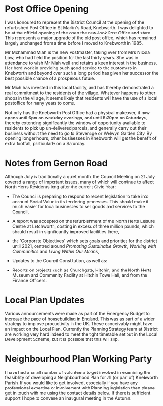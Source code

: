 # Post Office Opening

I was honoured to represent the District Council at the opening of 
the refurbished Post Office in St Martin's Road, Knebworth. I was delighted to be at the official opening of the open the new-look Post Office and store. This represents a major upgrade of the old post office, which has remained largely unchanged from a time before I moved to Knebworth in 1985.

Mr Mohammad Miah is the new Postmaster, taking over from Mrs Nicola Low, who had held the position for the last thirty years. She was in attendance to wish Mr Miah well and retains a keen interest in the business. Her hard work in providing such good service to the customers in Knebworth and beyond over such a long period has given her successor the best possible chance of a prosperous future. 

Mr Miah has invested in this local facility, and has thereby demonstrated a real commitment to the residents of the village. Whatever happens to other shops in the village, it seems likely that residents will have the use of a local postoffice for many years to come.

Not only has the Knebworth Post Office had a physical makeover, it now opens until 6pm on weekday evenings, and until 5:30pm on Saturdays, thereby extending significantly the window of opportunity available to residents to pick up un-delivered parcels, and generally carry out their business without the need to go to Stevenage or Welwyn Garden City. By opening longer hours, other businesses in Knebworth will get the benefit of extra footfall, particularly on a Saturday.

# Notes from Gernon Road

Although July is traditionally a quiet month, the Council Meeting on 21 July covered a range of important issues, many of which will continue to affect North Herts Residents long after the current Civic Year:

*	The Council is preparing to respond to recent legislation to take into account Social Value in its tendering processes. This should make it much easier for local businesses to sell goods and services to the Council,

*	A report was accepted on the refurbishment of the North Herts Leisure Centre at Letchworth, costing in excess of three million pounds, which should result in significantly improved facilities there,

*	the 'Corporate Objectives' which sets goals and priorities for the district until 2021, centred around *Promoting Sustainable Growth*, *Working with Communities* and *Living Within Our Means*,

*	Updates to the Council Constitution, as well as:

*	Reports on projects such as Churchgate, Hitchin, and the North Herts Museum and Community Facility at Hitchin Town Hall, and from the Finance Officers.

# Local Plan Updates

Various announcements were made as part of the Emergency Budget to increase the pace of housebuilding in England. This was as part of a wider strategy to improve productivity in the UK. These conceivably might have an impact on the Local Plan. Currently the Planning Strategy team at District are working very hard indeed to meet the tight timetable set out in the Local Development Scheme, but it is possible that this will slip. 

# Neighbourhood Plan Working Party

I have had a small number of volunteers to get involved in examining the feasibility of developing a Neighbourhood Plan for all (or part of) Knebworth Parish. If you would like to get involved, especially if you have any professional expertise or involvement with Planning legislation then please get in touch with me using the contact details below. If there is sufficient support I hope to convene an inaugural meeting in the Autumn.

